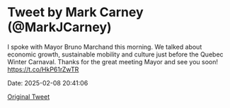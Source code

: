 # Tweet by Mark Carney (@MarkJCarney)

I spoke with Mayor Bruno Marchand this morning. We talked about economic growth, sustainable mobility and culture just before the Quebec Winter Carnaval. Thanks for the great meeting Mayor and see you soon! https://t.co/HkP61rZwTR

Date: 2025-02-08 20:41:06

[Original Tweet](https://x.com/MarkJCarney/status/1888327218155180241)
